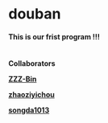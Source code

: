 # douban
<h4>This is our frist program !!!<h4>
<br/>
Collaborators


[ZZZ-Bin](https://github.com/ZZZ-Bin) 

[zhaoziyichou](https://github.com/zhaoziyichou)

[songda1013](https://github.com/songda1013/)


